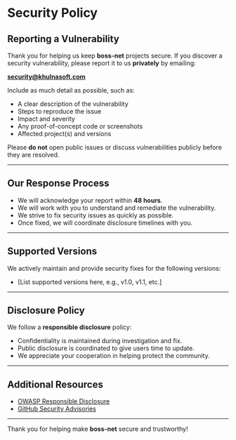 # Security Policy

## Reporting a Vulnerability

Thank you for helping us keep **boss-net** projects secure. If you discover a security vulnerability, please report it to us **privately** by emailing:

**security@khulnasoft.com**

Include as much detail as possible, such as:

- A clear description of the vulnerability  
- Steps to reproduce the issue  
- Impact and severity  
- Any proof-of-concept code or screenshots  
- Affected project(s) and versions  

Please **do not** open public issues or discuss vulnerabilities publicly before they are resolved.

---

## Our Response Process

- We will acknowledge your report within **48 hours**.  
- We will work with you to understand and remediate the vulnerability.  
- We strive to fix security issues as quickly as possible.  
- Once fixed, we will coordinate disclosure timelines with you.  

---

## Supported Versions

We actively maintain and provide security fixes for the following versions:

- [List supported versions here, e.g., v1.0, v1.1, etc.]

---

## Disclosure Policy

We follow a **responsible disclosure** policy:

- Confidentiality is maintained during investigation and fix.  
- Public disclosure is coordinated to give users time to update.  
- We appreciate your cooperation in helping protect the community.

---

## Additional Resources

- [OWASP Responsible Disclosure](https://owasp.org/www-community/Responsible_Disclosure)  
- [GitHub Security Advisories](https://docs.github.com/en/code-security/security-advisories)

---

Thank you for helping make **boss-net** secure and trustworthy!
